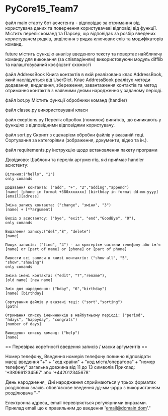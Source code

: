 # PyCore15_Team7

файл main
старту бот асистента - відповідає за отримання від користувача даних та повернення користувачеві відповіді від функції. Містить перелік команд та Парсер, що відповідає за розбір введених користувачем рядків, виділення з рядка ключових слів та модифікаторів команд.

future
містить функцію аналізу введеного тексту та повертає найближчу команду для виконання (за співпадінням) використовуючи модуль difflib та налаштовуваний коєфіцієнт схожості 

файл AddressBook
Книга контактів в якій реалізовано клас AddressBook, який наслідується від UserDict.
Клас AddressBook реалізує методи додавання, видалення, збереження, завантаження контактів та метод отримання контактів з наявними днями народження у заданому періоді.

файл bot.py
Містить функції обробники команд (handler)

файл classe.py
використовувані класи

файл exeptions.py
Перелік обробок (помилок) винятків, що виникають у функціях з відповідними відповідями користувачу.

файл sort.py
Скрипт з сценарієм обробки файлів у вказаній теці.
Сортування за категоріями (зображення, документи, відео та ін.).

файл requirements.py
інструкцію щодо встановлення пакету програми 


Довідково:
Шаблони та перелік аргументів, які приймає handler асистенту:

    Вітання:("hello", "1")
    only comands

    Додавання контакта: ("add", "+", "2","adding","append")
    [name] [phone in format +380xxxxxxx] [birthday in format dd-mm-yyyy] [email][adress] 
    
    Зміна запису контакта: ("change", "зміни", "3")
    [name] + [**argument]

    Вихід з асистантсу: ("bye", "exit", "end","GoodBye", "0"),
    only comands

    Видалення запису:("del","8", "delete")
    [name]

    Пошук записів: ("find", "4") - за критерієм частини телефону або ім'я
    [name] or [part of name] or [phone] or [part of phone]

    Вивести всі записи в книзі контактів: ("show all", "5", "show","showing")
    only comands

    Зміна імені контакта: ("edit", "7","rename"),
    [old name] [new name]

    Змін дня народження: ("bday", "6","birthday")
    [name] [birthday]

    Сортування файлів у вказані теці: ("sort","sorting")
    [path]

    Отримання списку іменинників в майбутньому періоді: ("period", "hdays", "happyday", "congrats")
    [number of days]

    Виведення списку команд: ("help")
    [name]
        


== Перевірка коретності введення записів / маски аргументів ==

Номер телефону_
Введення номерів телефону повинно відповідати масці введення 
"+" + "код країни" + "код міста/оператора" + "номер телефону"
загальна довжина від 11 до 13 символів
Приклад: '+380661234567' або '+442012345678'

День народження_
Дні народження сприймаються у трьох форматах розділових знаків.
обов'язкове введення дд-мм-рррр з використанням розділювача "-"

Електронна адреса_
email перевіряється регулярними виразами. Приклад email що є правильним до введення 'email@domain.dom'."